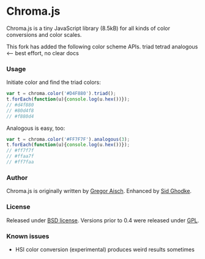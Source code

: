 # Chroma.js

Chroma.js is a tiny JavaScript library (8.5kB) for all kinds of color conversions and color scales.

This fork has added the following color scheme APIs.
 triad
 tetrad
 analogous  <-- best effort, no clear docs


### Usage


Initiate color and find the triad colors:

```javascript
var t = chroma.color('#D4F880').triad();
t.forEach(function(u){console.log(u.hex())});  
// #d4f880
// #80d4f8
// #f880d4
```

Analogous is easy, too:

```javascript    
var t = chroma.color('#FF7F7F').analogous(3);
t.forEach(function(u){console.log(u.hex())});  
// #ff7f7f
// #ffaa7f
// #ff7faa
```

### Author

Chroma.js is originally written by [Gregor Aisch](http://driven-by-data.net).
Enhanced by [Sid Ghodke](http://notyouraverageblogger.blogspot.com).

### License

Released under [BSD license](http://opensource.org/licenses/BSD-3-Clause).
Versions prior to 0.4 were released under [GPL](http://www.gnu.org/licenses/gpl-3.0).

### Known issues

* HSI color conversion (experimental) produces weird results sometimes
